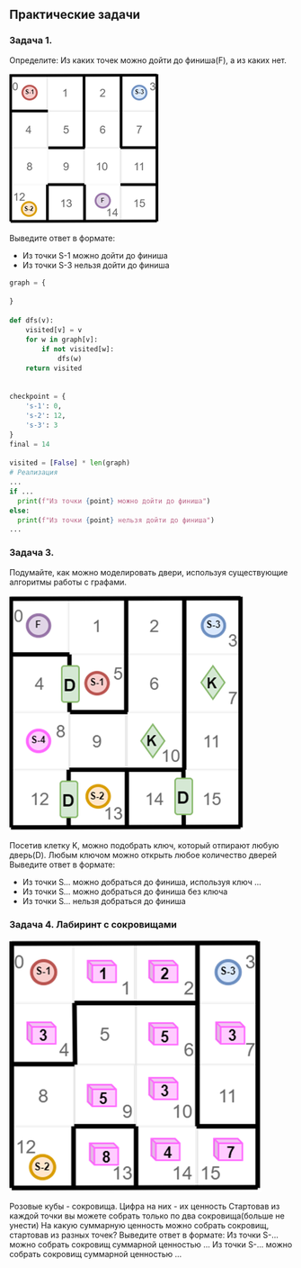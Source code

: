 
## Практические задачи


### Задача 1.

Определите: Из каких точек можно дойти до финиша(F), а из каких нет.

![](img/task1.png)



Выведите ответ в формате:

* Из точки S-1 можно дойти до финиша 
* Из точки S-3 нельзя дойти до финиша

```python
graph = {    

}

def dfs(v):
    visited[v] = v
    for w in graph[v]:
        if not visited[w]:
            dfs(w)
    return visited


checkpoint = {
    's-1': 0,
    's-2': 12,
    's-3': 3
}
final = 14

visited = [False] * len(graph)
# Реализация 
...
if ...
  print(f"Из точки {point} можно дойти до финиша")
else:
  print(f"Из точки {point} нельзя дойти до финиша")
...

```


### Задача 3.

Подумайте, как можно моделировать двери, используя существующие алгоритмы работы с графами.

![](img/task_bfs_1.png)

Посетив клетку K, можно подобрать ключ, который отпирают любую дверь(D). 
Любым ключом можно открыть любое количество дверей
Выведите ответ в формате:

* Из точки S… можно добраться до финиша, используя ключ ... 
* Из точки S… можно добраться до финиша без ключа
* Из точки S… нельзя добраться до финиша


### Задача 4. Лабиринт с сокровищами

![](img/task_bfs_2.png)

Розовые кубы - сокровища. 
Цифра на них - их ценность
Стартовав из каждой точки вы можете собрать только по два сокровища(больше не унести)
На какую суммарную ценность можно собрать сокровищ, стартовав из разных точек?
Выведите ответ в формате:
Из точки S-... можно собрать сокровищ суммарной ценностью ... 
Из точки S-... можно собрать сокровищ суммарной ценностью ...
